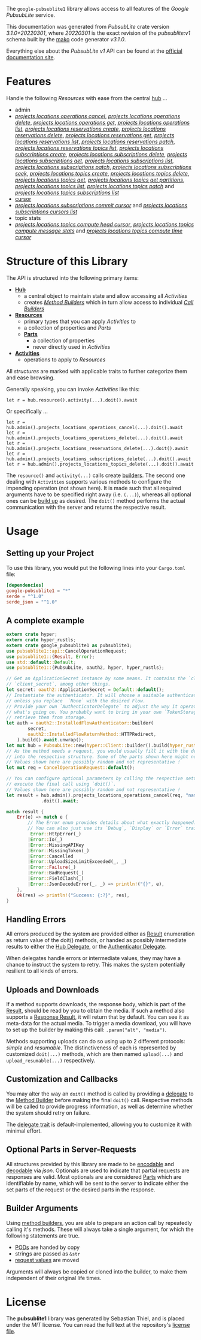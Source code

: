 <!---
DO NOT EDIT !
This file was generated automatically from 'src/mako/api/README.md.mako'
DO NOT EDIT !
-->
The `google-pubsublite1` library allows access to all features of the *Google PubsubLite* service.

This documentation was generated from *PubsubLite* crate version *3.1.0+20220301*, where *20220301* is the exact revision of the *pubsublite:v1* schema built by the [mako](http://www.makotemplates.org/) code generator *v3.1.0*.

Everything else about the *PubsubLite* *v1* API can be found at the
[official documentation site](https://cloud.google.com/pubsub/lite/docs).
# Features

Handle the following *Resources* with ease from the central [hub](https://docs.rs/google-pubsublite1/3.1.0+20220301/google_pubsublite1/PubsubLite) ... 

* admin
 * [*projects locations operations cancel*](https://docs.rs/google-pubsublite1/3.1.0+20220301/google_pubsublite1/api::AdminProjectLocationOperationCancelCall), [*projects locations operations delete*](https://docs.rs/google-pubsublite1/3.1.0+20220301/google_pubsublite1/api::AdminProjectLocationOperationDeleteCall), [*projects locations operations get*](https://docs.rs/google-pubsublite1/3.1.0+20220301/google_pubsublite1/api::AdminProjectLocationOperationGetCall), [*projects locations operations list*](https://docs.rs/google-pubsublite1/3.1.0+20220301/google_pubsublite1/api::AdminProjectLocationOperationListCall), [*projects locations reservations create*](https://docs.rs/google-pubsublite1/3.1.0+20220301/google_pubsublite1/api::AdminProjectLocationReservationCreateCall), [*projects locations reservations delete*](https://docs.rs/google-pubsublite1/3.1.0+20220301/google_pubsublite1/api::AdminProjectLocationReservationDeleteCall), [*projects locations reservations get*](https://docs.rs/google-pubsublite1/3.1.0+20220301/google_pubsublite1/api::AdminProjectLocationReservationGetCall), [*projects locations reservations list*](https://docs.rs/google-pubsublite1/3.1.0+20220301/google_pubsublite1/api::AdminProjectLocationReservationListCall), [*projects locations reservations patch*](https://docs.rs/google-pubsublite1/3.1.0+20220301/google_pubsublite1/api::AdminProjectLocationReservationPatchCall), [*projects locations reservations topics list*](https://docs.rs/google-pubsublite1/3.1.0+20220301/google_pubsublite1/api::AdminProjectLocationReservationTopicListCall), [*projects locations subscriptions create*](https://docs.rs/google-pubsublite1/3.1.0+20220301/google_pubsublite1/api::AdminProjectLocationSubscriptionCreateCall), [*projects locations subscriptions delete*](https://docs.rs/google-pubsublite1/3.1.0+20220301/google_pubsublite1/api::AdminProjectLocationSubscriptionDeleteCall), [*projects locations subscriptions get*](https://docs.rs/google-pubsublite1/3.1.0+20220301/google_pubsublite1/api::AdminProjectLocationSubscriptionGetCall), [*projects locations subscriptions list*](https://docs.rs/google-pubsublite1/3.1.0+20220301/google_pubsublite1/api::AdminProjectLocationSubscriptionListCall), [*projects locations subscriptions patch*](https://docs.rs/google-pubsublite1/3.1.0+20220301/google_pubsublite1/api::AdminProjectLocationSubscriptionPatchCall), [*projects locations subscriptions seek*](https://docs.rs/google-pubsublite1/3.1.0+20220301/google_pubsublite1/api::AdminProjectLocationSubscriptionSeekCall), [*projects locations topics create*](https://docs.rs/google-pubsublite1/3.1.0+20220301/google_pubsublite1/api::AdminProjectLocationTopicCreateCall), [*projects locations topics delete*](https://docs.rs/google-pubsublite1/3.1.0+20220301/google_pubsublite1/api::AdminProjectLocationTopicDeleteCall), [*projects locations topics get*](https://docs.rs/google-pubsublite1/3.1.0+20220301/google_pubsublite1/api::AdminProjectLocationTopicGetCall), [*projects locations topics get partitions*](https://docs.rs/google-pubsublite1/3.1.0+20220301/google_pubsublite1/api::AdminProjectLocationTopicGetPartitionCall), [*projects locations topics list*](https://docs.rs/google-pubsublite1/3.1.0+20220301/google_pubsublite1/api::AdminProjectLocationTopicListCall), [*projects locations topics patch*](https://docs.rs/google-pubsublite1/3.1.0+20220301/google_pubsublite1/api::AdminProjectLocationTopicPatchCall) and [*projects locations topics subscriptions list*](https://docs.rs/google-pubsublite1/3.1.0+20220301/google_pubsublite1/api::AdminProjectLocationTopicSubscriptionListCall)
* [cursor](https://docs.rs/google-pubsublite1/3.1.0+20220301/google_pubsublite1/api::Cursor)
 * [*projects locations subscriptions commit cursor*](https://docs.rs/google-pubsublite1/3.1.0+20220301/google_pubsublite1/api::CursorProjectLocationSubscriptionCommitCursorCall) and [*projects locations subscriptions cursors list*](https://docs.rs/google-pubsublite1/3.1.0+20220301/google_pubsublite1/api::CursorProjectLocationSubscriptionCursorListCall)
* topic stats
 * [*projects locations topics compute head cursor*](https://docs.rs/google-pubsublite1/3.1.0+20220301/google_pubsublite1/api::TopicStatProjectLocationTopicComputeHeadCursorCall), [*projects locations topics compute message stats*](https://docs.rs/google-pubsublite1/3.1.0+20220301/google_pubsublite1/api::TopicStatProjectLocationTopicComputeMessageStatCall) and [*projects locations topics compute time cursor*](https://docs.rs/google-pubsublite1/3.1.0+20220301/google_pubsublite1/api::TopicStatProjectLocationTopicComputeTimeCursorCall)




# Structure of this Library

The API is structured into the following primary items:

* **[Hub](https://docs.rs/google-pubsublite1/3.1.0+20220301/google_pubsublite1/PubsubLite)**
    * a central object to maintain state and allow accessing all *Activities*
    * creates [*Method Builders*](https://docs.rs/google-pubsublite1/3.1.0+20220301/google_pubsublite1/client::MethodsBuilder) which in turn
      allow access to individual [*Call Builders*](https://docs.rs/google-pubsublite1/3.1.0+20220301/google_pubsublite1/client::CallBuilder)
* **[Resources](https://docs.rs/google-pubsublite1/3.1.0+20220301/google_pubsublite1/client::Resource)**
    * primary types that you can apply *Activities* to
    * a collection of properties and *Parts*
    * **[Parts](https://docs.rs/google-pubsublite1/3.1.0+20220301/google_pubsublite1/client::Part)**
        * a collection of properties
        * never directly used in *Activities*
* **[Activities](https://docs.rs/google-pubsublite1/3.1.0+20220301/google_pubsublite1/client::CallBuilder)**
    * operations to apply to *Resources*

All *structures* are marked with applicable traits to further categorize them and ease browsing.

Generally speaking, you can invoke *Activities* like this:

```Rust,ignore
let r = hub.resource().activity(...).doit().await
```

Or specifically ...

```ignore
let r = hub.admin().projects_locations_operations_cancel(...).doit().await
let r = hub.admin().projects_locations_operations_delete(...).doit().await
let r = hub.admin().projects_locations_reservations_delete(...).doit().await
let r = hub.admin().projects_locations_subscriptions_delete(...).doit().await
let r = hub.admin().projects_locations_topics_delete(...).doit().await
```

The `resource()` and `activity(...)` calls create [builders][builder-pattern]. The second one dealing with `Activities` 
supports various methods to configure the impending operation (not shown here). It is made such that all required arguments have to be 
specified right away (i.e. `(...)`), whereas all optional ones can be [build up][builder-pattern] as desired.
The `doit()` method performs the actual communication with the server and returns the respective result.

# Usage

## Setting up your Project

To use this library, you would put the following lines into your `Cargo.toml` file:

```toml
[dependencies]
google-pubsublite1 = "*"
serde = "^1.0"
serde_json = "^1.0"
```

## A complete example

```Rust
extern crate hyper;
extern crate hyper_rustls;
extern crate google_pubsublite1 as pubsublite1;
use pubsublite1::api::CancelOperationRequest;
use pubsublite1::{Result, Error};
use std::default::Default;
use pubsublite1::{PubsubLite, oauth2, hyper, hyper_rustls};

// Get an ApplicationSecret instance by some means. It contains the `client_id` and 
// `client_secret`, among other things.
let secret: oauth2::ApplicationSecret = Default::default();
// Instantiate the authenticator. It will choose a suitable authentication flow for you, 
// unless you replace  `None` with the desired Flow.
// Provide your own `AuthenticatorDelegate` to adjust the way it operates and get feedback about 
// what's going on. You probably want to bring in your own `TokenStorage` to persist tokens and
// retrieve them from storage.
let auth = oauth2::InstalledFlowAuthenticator::builder(
        secret,
        oauth2::InstalledFlowReturnMethod::HTTPRedirect,
    ).build().await.unwrap();
let mut hub = PubsubLite::new(hyper::Client::builder().build(hyper_rustls::HttpsConnector::with_native_roots().https_or_http().enable_http1().enable_http2().build()), auth);
// As the method needs a request, you would usually fill it with the desired information
// into the respective structure. Some of the parts shown here might not be applicable !
// Values shown here are possibly random and not representative !
let mut req = CancelOperationRequest::default();

// You can configure optional parameters by calling the respective setters at will, and
// execute the final call using `doit()`.
// Values shown here are possibly random and not representative !
let result = hub.admin().projects_locations_operations_cancel(req, "name")
             .doit().await;

match result {
    Err(e) => match e {
        // The Error enum provides details about what exactly happened.
        // You can also just use its `Debug`, `Display` or `Error` traits
         Error::HttpError(_)
        |Error::Io(_)
        |Error::MissingAPIKey
        |Error::MissingToken(_)
        |Error::Cancelled
        |Error::UploadSizeLimitExceeded(_, _)
        |Error::Failure(_)
        |Error::BadRequest(_)
        |Error::FieldClash(_)
        |Error::JsonDecodeError(_, _) => println!("{}", e),
    },
    Ok(res) => println!("Success: {:?}", res),
}

```
## Handling Errors

All errors produced by the system are provided either as [Result](https://docs.rs/google-pubsublite1/3.1.0+20220301/google_pubsublite1/client::Result) enumeration as return value of
the doit() methods, or handed as possibly intermediate results to either the 
[Hub Delegate](https://docs.rs/google-pubsublite1/3.1.0+20220301/google_pubsublite1/client::Delegate), or the [Authenticator Delegate](https://docs.rs/yup-oauth2/*/yup_oauth2/trait.AuthenticatorDelegate.html).

When delegates handle errors or intermediate values, they may have a chance to instruct the system to retry. This 
makes the system potentially resilient to all kinds of errors.

## Uploads and Downloads
If a method supports downloads, the response body, which is part of the [Result](https://docs.rs/google-pubsublite1/3.1.0+20220301/google_pubsublite1/client::Result), should be
read by you to obtain the media.
If such a method also supports a [Response Result](https://docs.rs/google-pubsublite1/3.1.0+20220301/google_pubsublite1/client::ResponseResult), it will return that by default.
You can see it as meta-data for the actual media. To trigger a media download, you will have to set up the builder by making
this call: `.param("alt", "media")`.

Methods supporting uploads can do so using up to 2 different protocols: 
*simple* and *resumable*. The distinctiveness of each is represented by customized 
`doit(...)` methods, which are then named `upload(...)` and `upload_resumable(...)` respectively.

## Customization and Callbacks

You may alter the way an `doit()` method is called by providing a [delegate](https://docs.rs/google-pubsublite1/3.1.0+20220301/google_pubsublite1/client::Delegate) to the 
[Method Builder](https://docs.rs/google-pubsublite1/3.1.0+20220301/google_pubsublite1/client::CallBuilder) before making the final `doit()` call. 
Respective methods will be called to provide progress information, as well as determine whether the system should 
retry on failure.

The [delegate trait](https://docs.rs/google-pubsublite1/3.1.0+20220301/google_pubsublite1/client::Delegate) is default-implemented, allowing you to customize it with minimal effort.

## Optional Parts in Server-Requests

All structures provided by this library are made to be [encodable](https://docs.rs/google-pubsublite1/3.1.0+20220301/google_pubsublite1/client::RequestValue) and 
[decodable](https://docs.rs/google-pubsublite1/3.1.0+20220301/google_pubsublite1/client::ResponseResult) via *json*. Optionals are used to indicate that partial requests are responses 
are valid.
Most optionals are are considered [Parts](https://docs.rs/google-pubsublite1/3.1.0+20220301/google_pubsublite1/client::Part) which are identifiable by name, which will be sent to 
the server to indicate either the set parts of the request or the desired parts in the response.

## Builder Arguments

Using [method builders](https://docs.rs/google-pubsublite1/3.1.0+20220301/google_pubsublite1/client::CallBuilder), you are able to prepare an action call by repeatedly calling it's methods.
These will always take a single argument, for which the following statements are true.

* [PODs][wiki-pod] are handed by copy
* strings are passed as `&str`
* [request values](https://docs.rs/google-pubsublite1/3.1.0+20220301/google_pubsublite1/client::RequestValue) are moved

Arguments will always be copied or cloned into the builder, to make them independent of their original life times.

[wiki-pod]: http://en.wikipedia.org/wiki/Plain_old_data_structure
[builder-pattern]: http://en.wikipedia.org/wiki/Builder_pattern
[google-go-api]: https://github.com/google/google-api-go-client

# License
The **pubsublite1** library was generated by Sebastian Thiel, and is placed 
under the *MIT* license.
You can read the full text at the repository's [license file][repo-license].

[repo-license]: https://github.com/Byron/google-apis-rsblob/main/LICENSE.md
